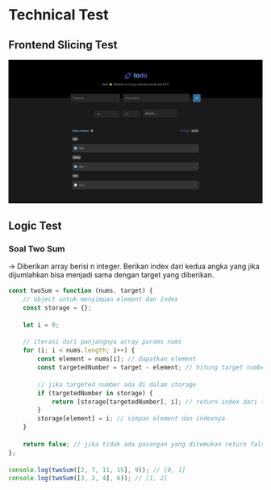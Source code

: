 # Technical Test

## Frontend Slicing Test

![Alt text](/public/screenshot-test/application.png?raw=true "Optional Title")

## Logic Test

### Soal Two Sum

-> Diberikan array berisi n integer. Berikan index dari kedua angka yang jika dijumlahkan bisa
menjadi sama dengan target yang diberikan.

```js
const twoSum = function (nums, target) {
	// object untuk menyimpan element dan index
	const storage = {};

	let i = 0;

	// iterasi dari panjangnya array params nums
	for (i; i < nums.length; i++) {
		const element = nums[i]; // dapatkan element
		const targetedNumber = target - element; // hitung target number

		// jika targeted number ada di dalam storage
		if (targetedNumber in storage) {
			return [storage[targetedNumber], i]; // return index dari targeted number dan index dari element
		}
		storage[element] = i; // simpan element dan indexnya
	}

	return false; // jika tidak ada pasangan yang ditemukan return false
};

console.log(twoSum([2, 7, 11, 15], 9)); // [0, 1]
console.log(twoSum([3, 2, 4], 6)); // [1, 2]
```
